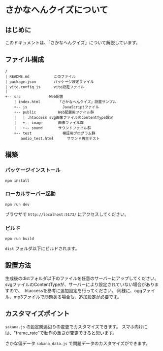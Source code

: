 # さかなへんクイズについて

## はじめに
このドキュメントは、「さかなへんクイズ」について解説しています。

## ファイル構成

```
/
| README.md		      このファイル
| package.json		  パッケージ設定ファイル
| vite.config.js	  vite設定ファイル
|
+-- src	            Web配置
    | index.html		「さかなへんクイズ」設置サンプル
    +-- js				  JavaScriptファイル
    +-- public			Web配置用ファイル群
    |   | .htaccess	svg画像ファイルのContentType設定
    |   +-- image		画像ファイル群
    |   +-- sound		サウンドファイル群
    +-- test			  検証用プログラム群
       audio_test.html		サウンド再生テスト
```

## 構築

### パッケージインストール

```
npm install
```

### ローカルサーバー起動

```
npm run dev
```

ブラウザで `http://localhost:5173/` にアクセスしてください。

### ビルド

```
npm run build
```

`dist` フォルダ以下にビルドされます。

## 設置方法
生成後のdistフォルダ以下のファイルを任意のサーバーにアップしてください。
svgファイルのContentTypeが、サーバーにより設定されていない場合がありますので、
.htaccessを参考に追加設定を行ってください。
同様に、oggファイル、mp3ファイルで問題ある場合も、追加設定が必要です。

## カスタマイズポイント
`sakana.js` の設定関連辺りの変更でカスタマイズできます。
スマホ向けには、"frame_rate"で動作の重さが変更できると思います。

さかな偏データ `sakana_data.js` で問題データのカスタマイズができます。
